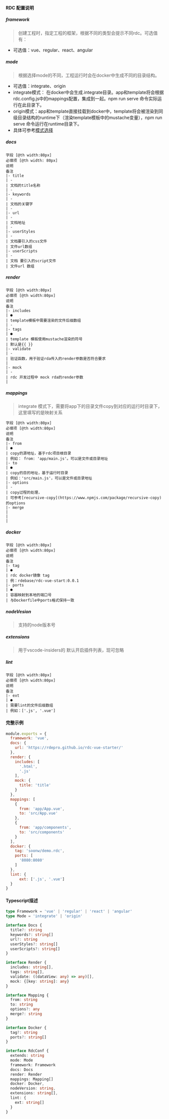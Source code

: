 #### RDC 配置说明
##### framework

> 创建工程时，指定工程的框架，根据不同的类型会提示不同rdc。可选值有：

- 可选值：vue、regular、react、angular

##### mode

> 根据选择mode的不同，工程运行时会在docker中生成不同的目录结构。

- 可选值：integrate、origin
- integrate模式： 在docker中会生成.integrate目录。app和template将会根据 rdc.config.js中的mappings配置，集成到一起。npm run serve 命令实际运行在此目录下。
- origin模式：app和template直接挂载到docker中，template将会被渲染到同级目录结构的runtime下（渲染template模板中的mustache变量），npm run serve 命令运行在runtime目录下。
- 具体可参考[模式选择](/RDE/rdc/modes.html)

##### docs

```table
字段 [@th width:80px]
必填项 [@th width: 80px]
说明
备注
|- title
| - 
| 文档的title名称
| -
|- keywords
| -
| 文档的关键字
| -
|- url
| -
| 文档地址
| -
|- userStyles
| -
| 文档要引入的css文件
| 文件url数组
|- userScripts
| -
| 文档 要引入的script文件
| 文件url 数组
```

##### render

```table
字段 [@th width:80px]
必填项 [@th width:80px]
说明
备注
|- includes 
| ●
| template模板中需要渲染的文件后缀数组 
| -
|- tags 
| ●
| template 模板使用mustache渲染的符号 
| 默认是{{ }}
|- validate 
| - 
| 验证函数，用于验证rda传入的render参数是否符合要求 
| 
|- mock 
| - 
| rdc 开发过程中 mock rda的render参数 
| 
```

##### mappings

> integrate 模式下，需要将app下的目录文件copy到对应的运行时目录下，这里填写的是映射关系

```table
字段 [@th width:80px]
必填项 [@th width:80px]
说明
备注
|- from 
| ● 
| copy的源地址，基于rdc项目根目录 
| 例如： from: 'app/main.js'。可以是文件或目录地址
|- to 
| ● 
| copy的目的地址，基于运行时目录 
| 例如：'src/main.js'，可以是文件或目录地址
|- options 
| - 
| copy过程的处理，
| 可参考[recursive-copy](https://www.npmjs.com/package/recursive-copy)的options
|- merge 
|
|
|
```

##### docker

```table
字段 [@th width:80px]
必填项 [@th width:80px]
说明
备注
|- tag 
| ● 
| rdc docker镜像 tag 
| 例：rdebase/rdc-vue-start:0.0.1
|- ports 
| ● 
| 容器映射到本地的端口号 
| 与Dockerfile中ports格式保持一致
```

##### nodeVesion

> 支持的node版本号

##### extensions

> 用于vscode-insiders的 默认开启插件列表，现可忽略

##### lint

```table
字段 [@th width:80px]
必填项 [@th width:80px]
说明
备注
|- ext 
| ● 
| 需要lint的文件后缀数组 
| 例如：['.js', '.vue']
```

#### 完整示例

```javascript
module.exports = {
  framework: 'vue',
  docs: {
    url: 'https://rdepro.github.io/rdc-vue-starter/'
  },
  render: {
    includes: [
      '.html',
      '.js'
    ],
    mock: {
      title: 'title'
    }
  },
  mappings: [
    {
      from: 'app/App.vue',
      to: 'src/App.vue'
    },
    {
      from: 'app/components',
      to: 'src/components'
    }
  ],
  docker: {
    tag: 'soonw/demo.rdc',
    ports: [
      '8080:8080'
    ]
  },
  lint: {
      ext: ['.js', '.vue']
  }
}
```

#### Typescript描述

```typescript
type Framework = 'vue' | 'regular' | 'react' | 'angular'
type Mode = 'integrate' | 'origin'

interface Docs {
  title?: string
  keywords?: string[]
  url?: string
  userStyles?: string[]
  userScripts?: string[]
}

interface Render {
  includes: string[],
  tags: string[],
  validate: ((dataView: any) => any)[],
  mock: {[key: string]: any}
}

interface Mapping {
  from: string
  to: string
  options?: any
  merge?: string
}

interface Docker {
  tag?: string
  ports?: string[]
}

interface RdcConf {
  extends: string
  mode: Mode
  framework: Framework
  docs: Docs
  render: Render
  mappings: Mapping[]
  docker: Docker,
  nodeVersion: string,
  extensions: string[],
  lint: {
    ext: string[]
  }
}

```
